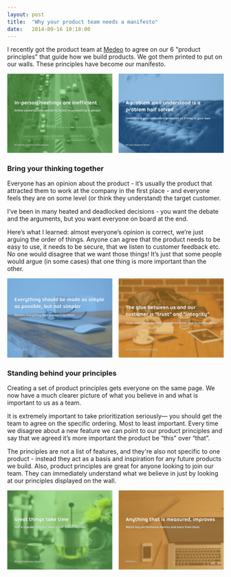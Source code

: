 ```yaml
---
layout: post
title:  "Why your product team needs a manifesto"
date:   2014-09-16 10:18:00
---
```


I recently got the product team at [Medeo](https://medeo.ca/) to agree on our 6 "product principles” that guide how we build products. We got them printed to put on our walls. These principles have become our manifesto.

![Medeo Product Principles 2](/assets/images/articles/product-principles-2.png)


### Bring your thinking together 

Everyone has an opinion about the product - it’s usually the product that attracted them to work at the company in the first place - and everyone feels they are on some level (or think they understand) the target customer.

I’ve been in many heated and deadlocked decisions - you want the debate and the arguments, but you want everyone on board at the end.

Here’s what I learned: almost everyone’s opinion is correct, we’re just arguing the order of things. Anyone can agree that the product needs to be easy to use, it needs to be secure, that we listen to customer feedback etc. No one would disagree that we want those things! It’s just that some people would argue (in some cases) that one thing is more important than the other.

![Medeo Product Principles 1](/assets/images/articles/product-principles-1.png)


### Standing behind your principles

Creating a set of product principles gets everyone on the same page. We now have a much clearer picture of what you believe in and what is important to us as a team.

It is extremely important to take prioritization seriously— you should get the team to agree on the specific ordering. Most to least important. Every time we disagree about a new feature we can point to our product principles and say that we agreed it’s more important the product be “this" over “that”.

The principles are not a list of features, and they're also not specific to one product - instead they act as a basis and inspiration for any future products we build. Also, product principles are great for anyone looking to join our team. They can immediately understand what we believe in just by looking at our principles displayed on the wall.


![Medeo Product Principles 3](/assets/images/articles/product-principles-3.png)
